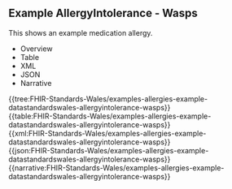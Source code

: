 <div class="warning"><span class="ClinicalWarn"></span></div>

## Example AllergyIntolerance - Wasps
This shows an example medication allergy.

<div class="tab-wrap">
  <ul class="tab-head">
    <li class="tablink" onclick="openCity(this,'tabtree')" data-target="tabtree">
      Overview
    </li>
    <li class="tablink" onclick="openCity(this,'tabtable')" data-target="tabtable">
      Table
    </li>
    <li class="tablink tab-active" onclick="openCity(this,'tabxml')" data-target="tabxml">
      XML
    </li>    
    <li class="tablink" onclick="openCity(this,'tabjson')" data-target="tabjson">
      JSON
    </li>    
    <li class="tablink" onclick="openCity(this,'tabnarrative')" data-target="tabnarrative">
      Narrative
    </li>
  </ul>
  <div class="tab-main">
    <div id="tabtree" class="tabcontent">
      {{tree:FHIR-Standards-Wales/examples-allergies-example-datastandardswales-allergyintolerance-wasps}}
    </div>
    <div id="tabtable" class="tabcontent">
      {{table:FHIR-Standards-Wales/examples-allergies-example-datastandardswales-allergyintolerance-wasps}}
    </div>       
    <div id="tabxml" class="tabcontent active">      
      {{xml:FHIR-Standards-Wales/examples-allergies-example-datastandardswales-allergyintolerance-wasps}}
    </div>
    <div id="tabjson" class="tabcontent">
      {{json:FHIR-Standards-Wales/examples-allergies-example-datastandardswales-allergyintolerance-wasps}}
    </div>       
    <div id="tabnarrative" class="tabcontent">
      {{narrative:FHIR-Standards-Wales/examples-allergies-example-datastandardswales-allergyintolerance-wasps}}
    </div>  
  </div>
</div>